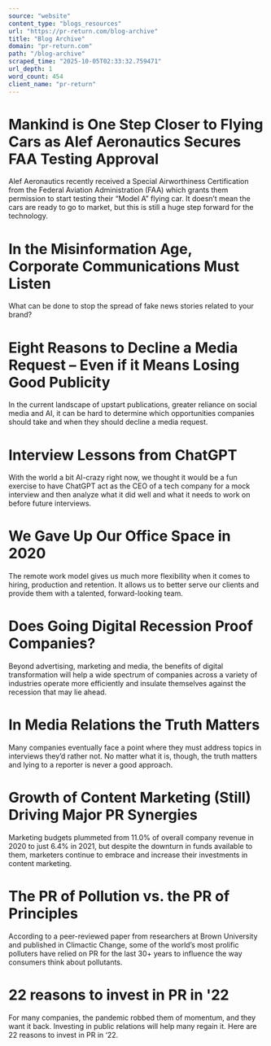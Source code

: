 ```yaml
---
source: "website"
content_type: "blogs_resources"
url: "https://pr-return.com/blog-archive"
title: "Blog Archive"
domain: "pr-return.com"
path: "/blog-archive"
scraped_time: "2025-10-05T02:33:32.759471"
url_depth: 1
word_count: 454
client_name: "pr-return"
---
```


# Mankind is One Step Closer to Flying Cars as Alef Aeronautics Secures FAA Testing Approval

Alef Aeronautics recently received a Special Airworthiness Certification from the Federal Aviation Administration (FAA) which grants them permission to start testing their “Model A” flying car. It doesn’t mean the cars are ready to go to market, but this is still a huge step forward for the technology.

# In the Misinformation Age, Corporate Communications Must Listen

What can be done to stop the spread of fake news stories related to your brand?

# Eight Reasons to Decline a Media Request – Even if it Means Losing Good Publicity

In the current landscape of upstart publications, greater reliance on social media and AI, it can be hard to determine which opportunities companies should take and when they should decline a media request.

# Interview Lessons from ChatGPT

With the world a bit AI-crazy right now, we thought it would be a fun exercise to have ChatGPT act as the CEO of a tech company for a mock interview and then analyze what it did well and what it needs to work on before future interviews.

# We Gave Up Our Office Space in 2020

The remote work model gives us much more flexibility when it comes to hiring, production and retention. It allows us to better serve our clients and provide them with a talented, forward-looking team.

# Does Going Digital Recession Proof Companies?

Beyond advertising, marketing and media, the benefits of digital transformation will help a wide spectrum of companies across a variety of industries operate more efficiently and insulate themselves against the recession that may lie ahead.

# In Media Relations the Truth Matters

Many companies eventually face a point where they must address topics in interviews they’d rather not. No matter what it is, though, the truth matters and lying to a reporter is never a good approach.

# Growth of Content Marketing (Still) Driving Major PR Synergies

Marketing budgets plummeted from 11.0% of overall company revenue in 2020 to just 6.4% in 2021, but despite the downturn in funds available to them, marketers continue to embrace and increase their investments in content marketing.

# The PR of Pollution vs. the PR of Principles

According to a peer-reviewed paper from researchers at Brown University and published in Climactic Change, some of the world’s most prolific polluters have relied on PR for the last 30+ years to influence the way consumers think about pollutants.

# 22 reasons to invest in PR in '22

For many companies, the pandemic robbed them of momentum, and they want it back. Investing in public relations will help many regain it. Here are 22 reasons to invest in PR in ‘22.
